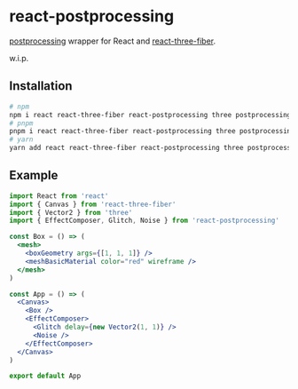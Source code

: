 # react-postprocessing

[postprocessing](https://vanruesc.github.io/postprocessing) wrapper for React and [react-three-fiber](https://github.com/react-spring/react-three-fiber).

w.i.p.

## Installation

```sh
# npm
npm i react react-three-fiber react-postprocessing three postprocessing
# pnpm
pnpm i react react-three-fiber react-postprocessing three postprocessing
# yarn
yarn add react react-three-fiber react-postprocessing three postprocessing
```

## Example

```jsx
import React from 'react'
import { Canvas } from 'react-three-fiber'
import { Vector2 } from 'three'
import { EffectComposer, Glitch, Noise } from 'react-postprocessing'

const Box = () => (
  <mesh>
    <boxGeometry args={[1, 1, 1]} />
    <meshBasicMaterial color="red" wireframe />
  </mesh>
)

const App = () => (
  <Canvas>
    <Box />
    <EffectComposer>
      <Glitch delay={new Vector2(1, 1)} />
      <Noise />
    </EffectComposer>
  </Canvas>
)

export default App
```
